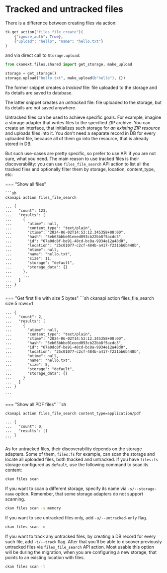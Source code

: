 # Tracked and untracked files

There is a difference between creating files via action:

```python
tk.get_action("files_file_create")(
    {"ignore_auth": True},
    {"upload": "hello", "name": "hello.txt"}
)
```

and via direct call to `Storage.upload`:

```python
from ckanext.files.shared import get_storage, make_upload

storage = get_storage()
storage.upload("hello.txt", make_upload(b"hello"), {})
```

The former snippet creates a *tracked* file: file uploaded to the storage and
its details are saved to database.

The latter snippet creates an *untracked* file: file uploaded to the storage,
but its details are not saved anywhere.

Untracked files can be used to achieve specific goals. For example, imagine a
storage adapter that writes files to the specified ZIP archive. You can create
an interface, that initializes such storage for *an existing ZIP resource* and
uploads files into it. You don't need a separate record in DB for every
uploaded file, because all of them go into the resource, that is already stored
in DB.

But such use-cases are pretty specific, so prefer to use API if you are not
sure, what you need. The main reason to use tracked files is their
discoverability: you can use `files_file_search` API action to list all the
tracked files and optionally filter them by storage, location, content_type,
etc:

=== "Show all files"

    ```sh
    ckanapi action files_file_search

    ... {
    ...   "count": 123,
    ...   "results": [
    ...     {
    ...       "atime": null,
    ...       "content_type": "text/plain",
    ...       "ctime": "2024-06-02T14:53:12.345358+00:00",
    ...       "hash": "5eb63bbbe01eeed093cb22bb8f5acdc3",
    ...       "id": "67a0dc8f-be91-48cd-bc8a-9934e12a48d0",
    ...       "location": "25c01077-c2cf-484b-a417-f231bb6b448b",
    ...       "mtime": null,
    ...       "name": "hello.txt",
    ...       "size": 11,
    ...       "storage": "default",
    ...       "storage_data": {}
    ...     },
    ...     ...
    ...   ]
    ... }
    ```

=== "Get first file with size 5 bytes"
    ```sh
    ckanapi action files_file_search size:5 rows=1

    ... {
    ...   "count": 2,
    ...   "results": [
    ...     {
    ...       "atime": null,
    ...       "content_type": "text/plain",
    ...       "ctime": "2024-06-02T14:53:12.345358+00:00",
    ...       "hash": "5eb63bbbe01eeed093cb22bb8f5acdc3",
    ...       "id": "67a0dc8f-be91-48cd-bc8a-9934e12a48d0",
    ...       "location": "25c01077-c2cf-484b-a417-f231bb6b448b",
    ...       "mtime": null,
    ...       "name": "hello.txt",
    ...       "size": 5,
    ...       "storage": "default",
    ...       "storage_data": {}
    ...     }
    ...   ]
    ... }

    ```

=== "Show all PDF files"
    ```sh

    ckanapi action files_file_search content_type=application/pdf

    ... {
    ...   "count": 0,
    ...   "results": []
    ... }
    ```

As for untracked files, their discoverability depends on the storage
adapters. Some of them, `files:fs` for example, can scan the storage and locate
all uploaded files, both thacked and untracked. If you have `files:fs` storage
configured as `default`, use the following command to scan its content:

```sh
ckan files scan
```

If you want to scan a different storage, specify its name via
`-s/--storage-name` option. Remember, that some storage adapters do not support
scanning.

```sh
ckan files scan -s memory
```

If you want to see untracked files only, add `-u/--untracked-only` flag.

```sh
ckan files scan -u
```

If you want to track any untracked files, by creating a DB record for every
such file, add `-t/--track` flag. After that you'll be able to discover
previously untracked files via `files_file_search` API action. Most usable this
option will be during the migration, when you are configuring a new storage,
that points to an existing location with files.

```sh
ckan files scan -t
```
